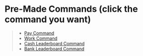 # Pre-Made Commands (click the command you want)
> * [Pay Command](https://github.com/ChaotiqueSlime/djs-economy/blob/main/commands/PAY.md)
> * [Work Command](https://github.com/ChaotiqueSlime/djs-economy/blob/main/commands/WORK.md)
> * [Cash Leaderboard Command](https://github.com/ChaotiqueSlime/djs-economy/blob/main/commands/CASH_LEADERBOARD.md)
> * [Bank Leaderboard Command](https://github.com/ChaotiqueSlime/djs-economy/blob/main/commands/BANK_LEADERBOARD.md)

